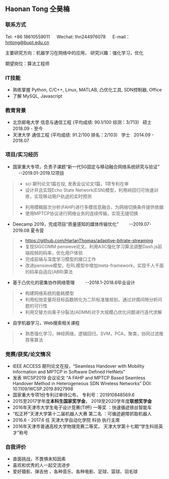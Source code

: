 ## Haonan Tong 仝昊楠

<!--You can use the [editor on GitHub](https://github.com/HarlanThomas/HarlanThomas.github.io/edit/master/index.md) to maintain and preview the content for your website in Markdown files.
[comment]: Whenever you commit to this repository, GitHub Pages will run [Jekyll](https://jekyllrb.com/) to rebuild the pages in your site, from the content in your Markdown files.
-->

### 联系方式

Tel: +86 18610559011   &emsp;   Wechat: thn244976078  &emsp;  E-mail： hntong@bupt.edu.cn

主要研究方向：机器学习在网络中的应用，     研究兴趣：强化学习，优化

期望岗位：算法工程师

### IT技能

-	熟练掌握  Python, C/C++, Linux, MATLAB, 凸优化工具, SDN控制器, Office
-	了解      MySQL, Javascript

### 教育背景

-	北京邮电大学			信息与通信工程 (平均成绩: 90.1/100 综测：3/713)	 &nbsp;    硕士   &nbsp;    2018.09 - 至今
-	天津大学				通信工程 (平均成绩: 91.2/100  排名：2/103)	       &nbsp;    学士	  &nbsp;    2014.09 - 2018.07

### 项目/实习经历

* 国家重大专项，负责子课题“新一代5G固定与移动融合网络系统研究与验证”        &emsp;  --2019.01-2019.12项目    
>    * sci 期刊论文1篇在投, 发表会议论文1篇，1项专利在审
>    * 设计并且实现Echo State Network(ESN)模型，利用岭回归可快速训练，实现移动用户轨迹的实时预测
>    - 利用模糊层次分析(FAHP)进行多模信息融合，为网络切换条件提供依据
>   - 使用MPTCP协议进行网络业务的连续传输，实现无缝切换
-	Deecamp 2019，完成项目“质量感知的媒体传输优化”                         &nbsp;&nbsp;&nbsp;&emsp;  --2019.07-2019.08 夏令营
>    - https://github.com/HarlanThomas/adaptive-bitrate-streaming
>    - 复现SIGCOMM pensieve论文，利用A3C强化学习算法调整Dash.js前端视频的码率，优化用户体验
>    - 完成前端与深度学习模型的接口工作
>    - 改进pensieve模型，在RL模型中增加meta-framework，实现千人千面的码率自适应(ABR)算法
-	基于凸优化的密集协作网络管理	                                        &nbsp;&nbsp;&nbsp;&emsp;    --2018.1-2018.6毕业设计
>    - 构建网络系统的能耗模型
>   - 利用松弛变量将目标函数转化为二阶标准锥规划，通过对偶间隙分析问题的可行性
>   - 利用交替方向乘子分裂法(ADMM)对于大规模凸优化问题进行迭代求解
-	自学机器学习，Web搜索相关课程
>    - 熟悉强化学习，神经网络，逻辑回归，SVM，PCA，聚类，协同过滤推荐等算法

### 竞赛/获奖/论文情况

-	IEEE ACCESS 期刊论文在投，“Seamless Handover with Mobility Information and MPTCP in Software Defined HetNets”
- 发表 WCSP2019 会议论文 “A FAHP and MPTCP Based Seamless Handover Method in Heterogeneous SDN Wireless Networks”		DOI: 10.1109/WCSP.2019.8927998    
- 国家重大专项1份专利过审待公布，   专利号：201910848569.6
-	2015至2017学年度**本科生国家奖学金**， 2019至2020学年度**联想奖学金**
-	2016年天津市大学生电子设计竞赛(TI杯) 一等奖    ：快速循迹铁丝智能车
-	“松正杯”天津大学第十二届机器人大赛 第二名    ：可循迹避障抓取机器人
-	2016.6 - 2017.6 任 天津大学自动化学院 科协 执行主席
-	2016年天津市普通高校大学物理竞赛二等奖， 天津大学第十七期“学生科技英才”称号

### 自我评价

-	直面挑战，不畏惧未知因素
-	喜欢和优秀的人一起交流进步
-	爱好摄影、弹吉他 、各种音乐、各种电影、足球、篮球、羽毛球

<!--
### Support or Contact
Having trouble with Pages? Check out our [documentation](https://help.github.com/categories/github-pages-basics/) or [contact support](https://github.com/contact) and we’ll help you sort it out.
[comment]: ![star](https://gitee.com/itsay/resume/badge/star.svg?theme=white)](https://gitee.com/itsay/resume/stargazers)    
[comment]: ![fork](https://gitee.com/itsay/resume/badge/fork.svg?theme=white)](https://gitee.com/itsay/resume/members)
-->
